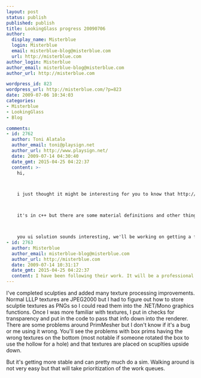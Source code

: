 ```yaml
---
layout: post
status: publish
published: publish
title: LookingGlass progress 20090706
author:
  display_name: Misterblue
  login: Misterblue
  email: misterblue-blog@misterblue.com
  url: http://misterblue.com
author_login: Misterblue
author_email: misterblue-blog@misterblue.com
author_url: http://misterblue.com

wordpress_id: 823
wordpress_url: http://misterblue.com/?p=823
date: 2009-07-06 10:34:03
categories:
- Misterblue
- LookingGlass
- Blog

comments:
- id: 2762
  author: Toni Alatalo
  author_email: toni@playsign.net
  author_url: http://www.playsign.net/
  date: 2009-07-14 04:30:40
  date_gmt: 2015-04-25 04:22:37
  content: >-
    hi,



    i just thought it might be interesting for you to know that http://www.realxtend.org/ published a first developer preview of a new Ogre based viewer, Naali - http://wiki.realxtend.org/index.php/Getting_Started_with_Naali



    it's in c++ but there are some material definitions and other things that might be interesting for you to see.



    you ui solution sounds interesting, we'll be working on getting a final ui toolkit integration in august .. so far that has been quite experimental.
- id: 2763
  author: Misterblue
  author_email: misterblue-blog@misterblue.com
  author_url: http://misterblue.com
  date: 2009-07-14 10:31:17
  date_gmt: 2015-04-25 04:22:37
  content: I have been following their work. It will be a professional quality viewer. I haven't dug into it yet but, you're right, they probably solved some of the problems I'm running into.
---
```

I've completed sculpties and added many texture processing improvements. Normal LLLP textures are JPEG2000 but I had to figure out how to store sculptie textures as PNGs so I could read them into the .NET/Mono graphics functions. Once I was more familiar with textures, I put in checks for transparency and put in the code to pass that info down into the renderer. There are some problems around PrimMesher but I don't know if it's a bug or me using it wrong. You'll see the problems with box prims having the wrong textures on the bottom (most notable if someone rotated the box to use the hollow for a hole) and that textures are placed on scuplties upside down.
<p>
But it's getting more stable and can pretty much do a sim. Walking around is not very easy but that will take prioritization of the work queues.
</p>
